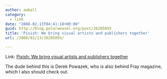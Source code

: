 ```yaml
---
author: awball
category:
  - link
date: "2008-02-13T04:41:18+00:00"
guid: http://blog.polarweasel.org/post/26205093
title: 'Pixish: We bring visual artists and publishers together'
url: /2008/02/13/26205093/

---
```

Link: [Pixish: We bring visual artists and publishers together](http://pixish.com/)

The dude behind this is Derek Powazek, who is also behind Fray magazine, which I also should check out.
